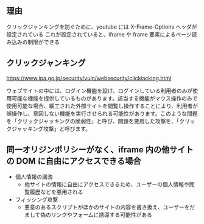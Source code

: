 ## 理由

クリックジャンキングを防ぐために、youtube には X-Frame-Options ヘッダが設定されている
これが設定されていると、iframe や frame 要素によるページ読み込みの制限ができる

## クリックジャンキング

https://www.ipa.go.jp/security/vuln/websecurity/clickjacking.html

ウェブサイトの中には、ログイン機能を設け、ログインしている利用者のみが使用可能な機能を提供しているものがあります。該当する機能がマウス操作のみで使用可能な場合、細工された外部サイトを閲覧し操作することにより、利用者が誤操作し、意図しない機能を実行させられる可能性があります。このような問題を「クリックジャッキングの脆弱性」と呼び、問題を悪用した攻撃を、「クリックジャッキング攻撃」と呼びます。

## 同一オリジンポリシーがなく、iframe 内の他サイトの DOM に自由にアクセスできる場合

- 個人情報の漏洩
  - 他サイトの情報に自由にアクセスできるため、ユーザーの個人情報や閲覧履歴などを悪用される
- フィッシング攻撃
  - 悪意のあるスクリプトがほかのサイトの内容を書き換え、ユーザーをだまして偽のリンクやフォームに誘導する可能性がある

